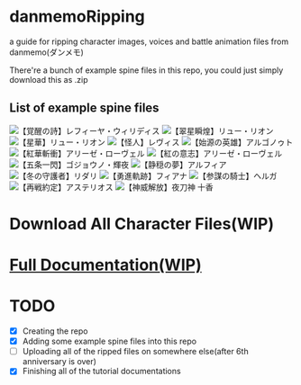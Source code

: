 # danmemoRipping
a guide for ripping character images, voices and battle animation files from danmemo(ダンメモ)

There're a bunch of example spine files in this repo, you could just simply download this as .zip

## List of example spine files
![](https://media.discordapp.net/attachments/1106922465533366343/1120181435463110696/hex.png "【覚醒の詩】レフィーヤ・ウィリディス")
![](https://media.discordapp.net/attachments/1106922465533366343/1120181400075784234/hex_2.png "【翠星瞬煌】リュー・リオン")
![](https://media.discordapp.net/attachments/1106922465533366343/1120181400327434250/hex_3.png "【星華】リュー・リオン")
![](https://media.discordapp.net/attachments/1106922465533366343/1120181400570699796/hex_4.png "【怪人】レヴィス")
![](https://media.discordapp.net/attachments/1106922465533366343/1120181400985948190/hex_5.png "【始源の英雄】アルゴノゥト")
![](https://media.discordapp.net/attachments/1106922465533366343/1120181401401172069/hex_6.png "【紅華斬衝】アリーゼ・ローヴェル")
![](https://media.discordapp.net/attachments/1106922465533366343/1120181401938055168/hex_7.png "【紅の意志】アリーゼ・ローヴェル")
![](https://media.discordapp.net/attachments/1106922465533366343/1120181402286170153/hex_8.png "【五条一閃】ゴジョウノ・輝夜")
![](https://media.discordapp.net/attachments/1106922465533366343/1120181402667864074/hex_9.png "【静穏の夢】アルフィア")
![](https://media.discordapp.net/attachments/1106922465533366343/1120181402961457213/hex_10.png "【冬の守護者】リダリ")
![](https://media.discordapp.net/attachments/1106922465533366343/1120181399840891012/hex_11.png "【勇進軌跡】フィアナ")
![](https://media.discordapp.net/attachments/1106922465533366343/1120181435693805678/hex_12.png "【参謀の騎士】ヘルガ")
![](https://media.discordapp.net/attachments/1106922465533366343/1120181436016771132/hex_13.png "【再戦約定】アステリオス")
![](https://media.discordapp.net/attachments/1106922465533366343/1120181436557824133/hex_14.png "【神威解放】夜刀神 十香")

# Download All Character Files(WIP)

# [Full Documentation(WIP)](https://github.com/MarioUniverseZ/danmemoRipping/wiki)

# TODO
- [x] Creating the repo
- [x] Adding some example spine files into this repo
- [ ] Uploading all of the ripped files on somewhere else(after 6th anniversary is over)
- [x] Finishing all of the tutorial documentations
